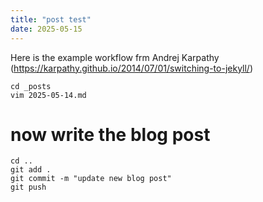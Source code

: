```yaml
---
title: "post test"
date: 2025-05-15
---
```


Here is the example workflow frm Andrej Karpathy (https://karpathy.github.io/2014/07/01/switching-to-jekyll/)

```
cd _posts
vim 2025-05-14.md
```

# now write the blog post

```
cd ..
git add .
git commit -m "update new blog post"
git push 
```


 